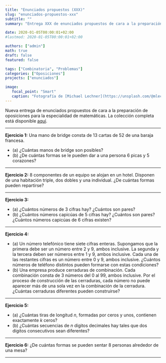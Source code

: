 ```yaml
---
title: "Enunciados propuestos (XXX)"
slug: "enunciados-propuestos-xxx"
subtitle: ""
summary: "Entrega XXX de enunciados propuestos de cara a la preparación de oposiciones en la especialidad de matemáticas."

date: 2020-01-05T00:00:01+02:00
#lastmod: 2020-01-05T00:00:01+02:00

authors: ["admin"]
math: true
draft: false
featured: false

tags: ["Combinatoria", "Problemas"]
categories: ["Oposiciones"]
projects: ["enunciados"]

image:
   focal_point: "Smart"
   caption: "Fotografía de [Michael Lechner](https://unsplash.com/@mlechner), disponible en [Unsplash](https://unsplash.com/photos/57lJY39Sjvo)."
---
```


Nueva entrega de enunciados propuestos de cara a la preparación de oposiciones para la especialidad de matemáticas. La colección completa está disponible [aquí](/courses/enunciados/).

---

**Ejercicio 1:** Una mano de bridge consta de $13$ cartas de $52$ de una baraja francesa.

- (a) ¿Cuántas manos de bridge son posibles? 
- (b) ¿De cuántas formas se le pueden dar a una persona $6$ picas y $5$ corazones?

---

**Ejercicio 2:** $8$ componentes de un equipo se alojan en un hotel. Disponen de una habitación triple, dos dobles y una individual. ¿De cuántas formas pueden repartirse?

---

**Ejercicio 3:**

- (a) ¿Cuántos números de $3$ cifras hay? ¿Cuántos son pares?
- (b) ¿Cuántos números capicúas de $5$ cifras hay? ¿Cuántos son pares? ¿Cuántos números capicúas de $6$ cifras existen?

---

**Ejercicio 4:**

- (a) Un número telefónico tiene siete cifras enteras. Supongamos que la primera debe ser un número entre $2$ y $9$, ambos inclusive. La segunda y la tercera deben ser números entre $1$ y $9$, ambos inclusive. Cada una de las restantes cifras es un número entre $0$ y $9$, ambos inclusive. ¿Cuántos números de teléfono distintos pueden formarse con estas condiciones?
- (b) Una empresa produce cerraduras de combinación. Cada combinación consta de $3$ números del $0$ al $99$, ambos inclusive. Por el proceso de construcción de las cerraduras, cada número no puede aparecer más de una sola vez en la combinación de la cerradura. ¿Cuántas cerraduras diferentes pueden construirse?

---

**Ejercicio 5:**

- (a) ¿Cuántas tiras de longitud $n$, formadas por ceros y unos, contienen exactamente $k$ ceros?
- (b) ¿Cuántas secuencias de $n$ dígitos decimales hay tales que dos dígitos consecutivos sean diferentes?

---

**Ejercicio 6:** ¿De cuántas formas se pueden sentar $8$ personas alrededor de una mesa?

---
